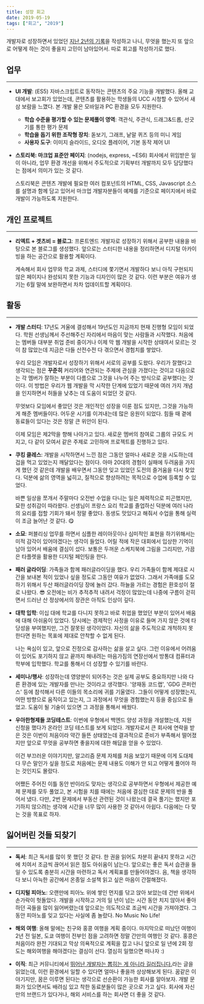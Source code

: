 ```yaml
---
title: 성장 회고
date: 2019-05-19
tags: ["회고", "2019"]
---
```


개발자로 성장하면서 있었던 [지난 2년의 기록](http://eunha0ne.github.io/2019/05/16/note)을 작성하고 나니, 무엇을 했는지 또 앞으로 어떻게 하는 것이 좋을지 고민이 남아있어서. 따로 회고를 작성하기로 했다.

## 업무
---
* **UI 개발**:
  (ES5) 자바스크립트로 동작하는 콘텐츠의 주요 기능을 개발했다. 올해 교대에서 보고회가 있었는데, 콘텐츠를 활용하는 학생들의 UCC 시청할 수 있어서 새삼 보람을 느꼈다. 본 개발 물은 모바일과 PC 환경을 모두 지원한다.
   * **학습 수준을 평가할 수 있는 문제풀이 영역**: 객관식, 주관식, 드래그&드롭, 선긋기를 통한 평가 문제
   * **학습을 돕기 위한 조작형 장치**: 돋보기, 그래프, 낱말 퀴즈 등의 미니 게임
   * **사용자 도구**: 이미지 슬라이드, 오디오 플레이어, 기본 동작 제어 UI

* **스토리북: 마크업 표준안 페이지**:
  (nodejs, express, ~ES6) 회사에서 위임받은 일이 아니라, 업무 환경 개선을 위해서 주도적으로 기획부터 개발까지 모두 담당했다는 점에서 의미가 있는 것 같다.

  스토리북은 콘텐츠 개발에 필요한 여러 컴포넌트의 HTML, CSS, Javascript 소스를 설명과 함께 담고 있어서 마크업 개발자분들이 예제를 기준으로 페이지에서 바로 개발이 가능하도록 지원한다.

## 개인 프로젝트
---
* **리엑트 + 겟츠비 = 블로그**:
  프론트엔드 개발자로 성장하기 위해서 공부한 내용을 바탕으로 본 블로그를 생성했다. 앞으로는 스터디한 내용을 정리하면서 디지털 아카이빙을 하는 공간으로 활용할 계획이다.

  계속해서 회사 업무와 학교 과제, 스터디에 쫓기면서 개발하다 보니 아직 구현되지 않은 페이지나 완성되지 못한 기능과 디자인이 많은 것 같다. 이런 부분은 여유가 생기는 6월 말에 보완하면서 차차 업데이트할 계획이다.

## 활동
---
* **개발 스터디**:
  17년도 겨울에 결성해서 19년도인 지금까지 현재 진행형 모임이 되었다. 학원 선생님께서 주선해주신 자리에서 마음이 맞는 사람들과 시작했다. 처음에는 멤버들 대부분 취업 준비 중이거나 이제 막 웹 개발을 시작한 상태여서 모르는 것이 참 많았는데 지금은 다들 산전수전 다 겪으면서 경험치를 쌓았다.

  우리 모임은 개발자로서 성장하기 위해서 서로의 공부를 도왔다. 우리가 잘했다고 생각되는 점은 **꾸준히** 커리어와 연관되는 주제에 관심을 가졌다는 것이고 다음으로는 각 멤버가 잘하는 부분이 다름으로 그것을 나누어 주는 방식으로 공부했다는 것이다. 이 방법은 우리가 웹 개발을 막 시작한 단계에 있었기 때문에 여러 가지 개념을 인지하면서 허들을 낮추는 데 도움이 되었던 것 같다.

  무엇보다 모임에서 좋았던 것은 개인적인 성장을 이룬 점도 있지만, 그것을 가능하게 해준 멤버들이다. 어두운 시기를 이겨내는데 많은 응원이 되었다. 힘들 때 곁에 동료들이 있다는 것은 정말 큰 위안이 된다.

  이제 모임은 제2막을 향해 나아가고 있다. 새로운 멤버의 참여로 그룹의 규모도 커지고, 다 같이 모여서 같은 주제로 고민하며 프로젝트를 진행하고 있다.

* **쿠킹 클레스**:
  개발을 시작하면서 느낀 점은 그동안 얼마나 새로운 것을 시도하는데 겁을 먹고 있었는지 깨달았다는 점이다. 아마 20대의 경험이 실패에 두려움을 가지게 했던 것 같은데 개발을 배우면서 그동안 잊고 있었던 도전의 즐거움을 다시 찾았다. 덕분에 삶의 영역을 넓히고, 질적으로 향상하려는 목적으로 수업에 등록할 수 있었다.

  바쁜 일상을 쪼개서 주말마다 오전반 수업을 다니는 일은 체력적으로 피곤했지만, 묘한 성취감이 따라왔다. 선생님이 프랑스 요리 학교를 졸업하신 덕분에 여러 나라의 요리를 접할 기회가 돼서 정말 좋았다. 동생도 맛있다고 해줘서 수업을 통해 실력이 조금 늘어난 것 같다. 😋

* **소묘**:
  퍼블리싱 업무를 하면서 심플한 레이아웃이나 심미적인 표현을 하기위해서는 미적 감각이 있어야겠다는 생각이 들었다. 어릴 적에 작은 대회에서 입상한 기억이 남아 있어서 배움에 결심이 섰다. 보통은 두꺼운 스케치북에 그림을 그리지만, 가끔은 타플렛을 활용한 디지털 페인팅을 한다.

* **패러 글라이딩**:
  가족들과 함께 패러글라이딩을 했다. 우리 가족들이 함께 제대로 시간을 보내본 적이 있었나 싶을 정도로 그동안 여유가 없었다. 그래서 가족애를 도모하기 위해서 두산 패러글라이딩 장에 놀러 갔다. 하늘을 가르는 경험은 환호성이 절로 나왔다. 😎 오전에는 비가 추적추적 내려서 걱정이 많았는데 나중에 구름이 걷히면서 드러난 산 정상에서의 장관은 아직도 인상이 깊다.

* **대학 입학**:
  이십 대에 학교를 다니지 못하고 바로 취업을 했었던 부분이 있어서 배움에 대해 아쉬움이 있었다. 당시에는 경제적인 사정을 이유로 들며 가지 않은 것에 타당성을 부여했지만, 그건 잘못된 생각이었다. 자신의 삶을 주도적으로 개척하지 못한다면 원하는 목표에 제대로 안착할 수 없게 된다.

  나는 욕심이 있고, 앞으로 진정으로 감사하는 삶을 살고 싶다. 그런 이유에서 어려움이 있어도 포기하지 않고 끝까지 해내려는 마음가짐의 연장선에서 방통대 컴퓨터과학부에 입학했다. 학교를 통해서 더 성장할 수 있기를 바란다.

* **세미나/행사**:
  성장하는데 영양분이 되어주는 것은 실제 공부도 중요하지만 나와 다른 환경에 있는 개발자를 만나는 것이라고 생각했다. '양재동 코드랩', 'GDG 콘퍼런스' 등에 참석해서 다른 이들의 목소리에 귀를 기울였다. 그들이 어떻게 성장했는지, 어떤 방향으로 움직이고 있는지, 그 과정에서 무엇을 경험했는지 등을 중심으로 들었고. 도움이 될 기술이 있으면 그 과정을 통해서 배웠다.

* **우아한형제들 코딩테스트**:
  이번에 우형에서 백엔드 양성 과정을 개설했는데, 지원 신청을 했다가 온라인 코딩 테스트를 보게 되었다. 개발자로서 큰 회사에 연락을 받은 것은 이번이 처음이라 약간 들뜬 상태였는데 결과적으로 준비가 부족해서 떨어졌지만 앞으로 무엇을 공부하면 좋을지에 대한 해답을 얻을 수 있었다.

  이건 부끄러운 이야기지만, 알고리즘 문제 자체를 처음 보았기 때문에 이게 도대체 다 무슨 말인가 싶을 정도로 처음에는 문제 내용도 이해가 안 되고 어떻게 풀어야 하는 것인지도 몰랐다.

  어쨌든 주어진 이틀 동안 반이라도 맞자는 생각으로 공부하면서 우형에서 제공한 예제 문제를 모두 풀었고, 본 시험을 치를 때에는 처음에 결심한 대로 문제의 반을 풀어서 냈다. 다만, 2번 문제에서 부동산 관련된 것이 나왔는데 결국 풀기는 했지만 포기하지 않으려는 생각에 시간을 너무 많이 사용한 것 같아서 아쉽다. 다음에는 다 맞는 것을 목표로 하자.


## 잃어버린 것들 되찾기
---
* **독서**: 최근 독서를 많이 못 했던 것 같다. 한 권을 읽어도 차분히 끝내지 못하고 시간에 치여서 조금씩 끊어서 읽은 점도 아쉬움이 남는다. 앞으로는 좋은 독서 습관을 들일 수 있도록 충분히 시간을 마련하고 독서 계획표를 만들어야겠다. 음, 책을 생각하다 보니 아늑한 공간에서 온종일 소설책 읽고 싶은 마음이 간절해졌다.

* **디지털 피아노**: 오랜만에 피아노 위에 쌓인 먼지를 닦고 앉아 보았는데 건반 위에서 손가락이 헛돌았다. 개발을 시작하고 거의 일 년이 넘는 시간 동안 치지 않아서 좋아하던 곡들을 많이 잃어버렸는데 앞으로는 의도적으로 조금씩 시간을 가져야겠다. 그동안 피아노를 잊고 있다는 사실에 좀 놀랐다. No Music No Life!

* **해외 여행**: 올해 말에는 친구와 홍콩 여행을 계획 중이다. 마지막으로 떠났던 여행이 2년 전 일본, 도쿄 여행이 전부인 점을 고려하면 정말 간만의 여행인 것 같다. 홍콩은 처음이라 완전 기대되고 막상 의욕적으로 계획을 잡고 나니 앞으로 일 년에 2회 정도는 해외여행을 해야겠다는 결심이 선다. 열심히 일했으면 떠나자 :)

* **이직**: 최근 커뮤니티에서 [뛰어난 개발자는 뽑히는 게 아니라 길러집니다.](https://muchtrans.com/translations/great-developers-are-raised.ko.html)라는 글을 읽었는데, 이런 환경에서 일할 수 있다면 얼마나 좋을까 상상해보게 된다. 꿈같은 이야기지만, 꿈은 이루면 된다는 생각으로 선순환이 가능한 회사를 알아보자. 개발 문화가 있으면서도 배려심 있고 착한 동료분들이 많은 곳으로 가고 싶다. 회사에 자신만의 브랜드가 있다거나, 해외 서비스를 하는 회사면 더 좋을 것 같다.
